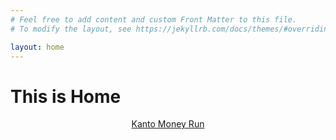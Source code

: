 ```yaml
---
# Feel free to add content and custom Front Matter to this file.
# To modify the layout, see https://jekyllrb.com/docs/themes/#overriding-theme-defaults

layout: home
---
```

<h1>This is Home</h1>
<div id="header">
    <header>
        <a href="https://n04x.github.io/kanto-money-run">Kanto Money Run</a>
    </header>
</div>